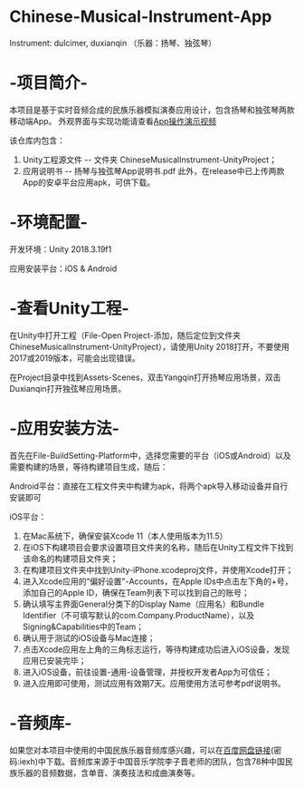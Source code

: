 # Chinese-Musical-Instrument-App
Instrument: dulcimer, duxianqin （乐器：扬琴、独弦琴）


# -项目简介-
本项目是基于实时音频合成的民族乐器模拟演奏应用设计，包含扬琴和独弦琴两款移动端App。
外观界面与实现功能请查看[App操作演示视频](https://www.iqiyi.com/v_19rxp6uhz0.html)

该仓库内包含：
1) Unity工程源文件 -- 文件夹 ChineseMusicalInstrument-UnityProject；
2) 应用说明书 -- 扬琴与独弦琴App说明书.pdf
此外，在release中已上传两款App的安卓平台应用apk，可供下载。

# -环境配置-
开发环境：Unity 2018.3.19f1

应用安装平台：iOS & Android

# -查看Unity工程-
在Unity中打开工程（File-Open Project-添加，随后定位到文件夹ChineseMusicalInstrument-UnityProject），请使用Unity 2018打开，不要使用2017或2019版本，可能会出现错误。

在Project目录中找到Assets-Scenes，双击Yangqin打开扬琴应用场景，双击Duxianqin打开独弦琴应用场景。

# -应用安装方法-
首先在File-BuildSetting-Platform中，选择您需要的平台（iOS或Android）以及需要构建的场景，等待构建项目生成，随后：

Android平台：直接在工程文件夹中构建为apk，将两个apk导入移动设备并自行安装即可

iOS平台：
1) 在Mac系统下，确保安装Xcode 11（本人使用版本为11.5）
2) 在iOS下构建项目会要求设置项目文件夹的名称，随后在Unity工程文件下找到该命名的构建项目文件夹；
3) 在构建项目文件夹中找到Unity-iPhone.xcodeproj文件，并使用Xcode打开；
4) 进入Xcode应用的“偏好设置"-Accounts，在Apple IDs中点击左下角的+号，添加自己的Apple ID，确保在Team列表下可以找到自己的账号；
4) 确认填写主界面General分类下的Display Name（应用名）和Bundle Identifier（不可填写默认的com.Company.ProductName），以及Signing&Capabilities中的Team；
5) 确认用于测试的iOS设备与Mac连接；
6) 点击Xcode应用左上角的三角标志运行，等待构建成功后进入iOS设备，发现应用已安装完毕；
7) 进入iOS设备，前往设置-通用-设备管理，并授权开发者App为可信任；
8) 进入应用即可使用，测试应用有效期7天。应用使用方法可参考pdf说明书。


# -音频库-
如果您对本项目中使用的中国民族乐器音频库感兴趣，可以在[百度网盘链接](https://pan.baidu.com/s/1GoPQDVJJrTVcbpsE9H5tNw)(密码:iexh)中下载。音频库来源于中国音乐学院李子晋老师的团队，包含78种中国民族乐器的音频数据，含单音、演奏技法和成曲演奏等。

